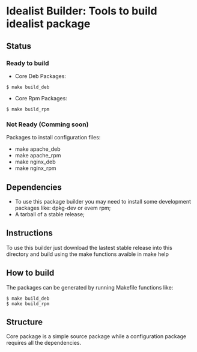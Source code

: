 # Idealist Builder: Tools to build idealist package

## Status

### Ready to build

* Core Deb Packages:
```
$ make build_deb
```

* Core Rpm Packages:
```
$ make build_rpm
```

### Not Ready (Comming soon)

Packages to install configuration files:

* make apache_deb
* make apache_rpm
* make nginx_deb
* make nginx_rpm

## Dependencies

* To use this package builder you may need to install some development packages like: dpkg-dev or evem rpm;
* A tarball of a stable release;

## Instructions

To use this builder just download the lastest stable release into this directory and build using the make functions avaible in make help

## How to build

The packages can be generated by running Makefile functions like:

```
$ make build_deb
$ make build_rpm
```

## Structure

Core package is a simple source package while a configuration package requires all the dependencies.
